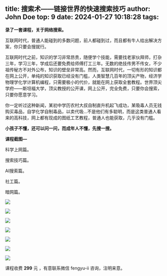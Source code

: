 title: 搜索术——链接世界的快速搜索技巧
author: John Doe
top: 9
date: 2024-01-27 10:18:28
tags:
---
**录了一套课程，关于网络搜索。**<!--more-->

互联网时代，普通人能碰到的多数问题，前人都碰到过，而且都有牛人给出解决方案，你只要会搜就行。

互联网时代之前，知识的学习非常昂贵，随便学个技能，需要找老家伙拜师，打杂三年，学习三年，学成后还要免费给师傅打工三年。无数的绝技传男不传女，不少祖传秘方不对外公布，知识的壁垒非常高。然而，互联网时代，一切有形的知识都在网上公开，单纯的知识获取已经没有门槛，人类智慧几百年的顶尖产物，经济学物理学化学计算机编程，只需要极小的代价，就能在网上获取全套教程。世界顶尖学府——斯坦福大学，顶尖教授的公开课，网上公开，完全免费，只要你会搜索，只要你愿意学习。

你一定听过这种新闻，某初中学历农村大叔自制直升机起飞成功，某吸毒人员无钱购买毒品，自学化学自制毒品，以卖代吸...不是他们有多聪明，而是这类普通人看来的高科技，网上都有现成的图纸工艺教程，普通人也能获取，几乎没有门槛。

**小孩子不懂，还可以问一问，而成年人不懂，先搜一搜。**

**课程截图—**

科学上网篇。

搜索技巧篇。

AI搜索篇。

社工篇。

暗网篇。

![](/images/20240127001.png)

![](/images/20240127002.png)

![](/images/20240127003.png)

![](/images/20240127004.png)

![](/images/20240127005.png)

![](/images/20240127006.png)

![](/images/20240127007.png)

课程收费 **299** 元 ，有意联系微信 fengyu-ii 咨询，注明来意。

